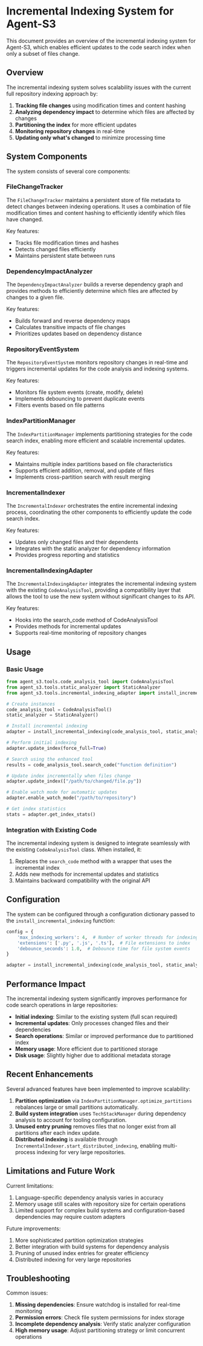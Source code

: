 # Incremental Indexing System for Agent-S3

This document provides an overview of the incremental indexing system for Agent-S3, which enables efficient updates to the code search index when only a subset of files change.

## Overview

The incremental indexing system solves scalability issues with the current full repository indexing approach by:

1. **Tracking file changes** using modification times and content hashing
2. **Analyzing dependency impact** to determine which files are affected by changes
3. **Partitioning the index** for more efficient updates
4. **Monitoring repository changes** in real-time
5. **Updating only what's changed** to minimize processing time

## System Components

The system consists of several core components:

### FileChangeTracker

The `FileChangeTracker` maintains a persistent store of file metadata to detect changes between indexing operations. It uses a combination of file modification times and content hashing to efficiently identify which files have changed.

Key features:
- Tracks file modification times and hashes
- Detects changed files efficiently
- Maintains persistent state between runs

### DependencyImpactAnalyzer

The `DependencyImpactAnalyzer` builds a reverse dependency graph and provides methods to efficiently determine which files are affected by changes to a given file.

Key features:
- Builds forward and reverse dependency maps
- Calculates transitive impacts of file changes
- Prioritizes updates based on dependency distance

### RepositoryEventSystem

The `RepositoryEventSystem` monitors repository changes in real-time and triggers incremental updates for the code analysis and indexing systems.

Key features:
- Monitors file system events (create, modify, delete)
- Implements debouncing to prevent duplicate events
- Filters events based on file patterns

### IndexPartitionManager

The `IndexPartitionManager` implements partitioning strategies for the code search index, enabling more efficient and scalable incremental updates.

Key features:
- Maintains multiple index partitions based on file characteristics
- Supports efficient addition, removal, and update of files
- Implements cross-partition search with result merging

### IncrementalIndexer

The `IncrementalIndexer` orchestrates the entire incremental indexing process, coordinating the other components to efficiently update the code search index.

Key features:
- Updates only changed files and their dependents
- Integrates with the static analyzer for dependency information
- Provides progress reporting and statistics

### IncrementalIndexingAdapter

The `IncrementalIndexingAdapter` integrates the incremental indexing system with the existing `CodeAnalysisTool`, providing a compatibility layer that allows the tool to use the new system without significant changes to its API.

Key features:
- Hooks into the search_code method of CodeAnalysisTool
- Provides methods for incremental updates
- Supports real-time monitoring of repository changes

## Usage

### Basic Usage

```python
from agent_s3.tools.code_analysis_tool import CodeAnalysisTool
from agent_s3.tools.static_analyzer import StaticAnalyzer
from agent_s3.tools.incremental_indexing_adapter import install_incremental_indexing

# Create instances
code_analysis_tool = CodeAnalysisTool()
static_analyzer = StaticAnalyzer()

# Install incremental indexing
adapter = install_incremental_indexing(code_analysis_tool, static_analyzer)

# Perform initial indexing
adapter.update_index(force_full=True)

# Search using the enhanced tool
results = code_analysis_tool.search_code("function definition")

# Update index incrementally when files change
adapter.update_index(["/path/to/changed/file.py"])

# Enable watch mode for automatic updates
adapter.enable_watch_mode("/path/to/repository")

# Get index statistics
stats = adapter.get_index_stats()
```

### Integration with Existing Code

The incremental indexing system is designed to integrate seamlessly with the existing `CodeAnalysisTool` class. When installed, it:

1. Replaces the `search_code` method with a wrapper that uses the incremental index
2. Adds new methods for incremental updates and statistics
3. Maintains backward compatibility with the original API

## Configuration

The system can be configured through a configuration dictionary passed to the `install_incremental_indexing` function:

```python
config = {
    'max_indexing_workers': 4,  # Number of worker threads for indexing
    'extensions': ['.py', '.js', '.ts'],  # File extensions to index
    'debounce_seconds': 1.0,  # Debounce time for file system events
}

adapter = install_incremental_indexing(code_analysis_tool, static_analyzer, config)
```

## Performance Impact

The incremental indexing system significantly improves performance for code search operations in large repositories:

- **Initial indexing**: Similar to the existing system (full scan required)
- **Incremental updates**: Only processes changed files and their dependencies
- **Search operations**: Similar or improved performance due to partitioned index
- **Memory usage**: More efficient due to partitioned storage
- **Disk usage**: Slightly higher due to additional metadata storage

## Recent Enhancements

Several advanced features have been implemented to improve scalability:

1. **Partition optimization** via `IndexPartitionManager.optimize_partitions` rebalances large or small partitions automatically.
2. **Build system integration** uses `TechStackManager` during dependency analysis to account for tooling configuration.
3. **Unused entry pruning** removes files that no longer exist from all partitions after each index update.
4. **Distributed indexing** is available through `IncrementalIndexer.start_distributed_indexing`, enabling multi-process indexing for very large repositories.

## Limitations and Future Work

Current limitations:

1. Language-specific dependency analysis varies in accuracy
2. Memory usage still scales with repository size for certain operations
3. Limited support for complex build systems and configuration-based dependencies may require custom adapters

Future improvements:

1. More sophisticated partition optimization strategies
2. Better integration with build systems for dependency analysis
3. Pruning of unused index entries for greater efficiency
4. Distributed indexing for very large repositories

## Troubleshooting

Common issues:

1. **Missing dependencies**: Ensure watchdog is installed for real-time monitoring
2. **Permission errors**: Check file system permissions for index storage
3. **Incomplete dependency analysis**: Verify static analyzer configuration
4. **High memory usage**: Adjust partitioning strategy or limit concurrent operations
